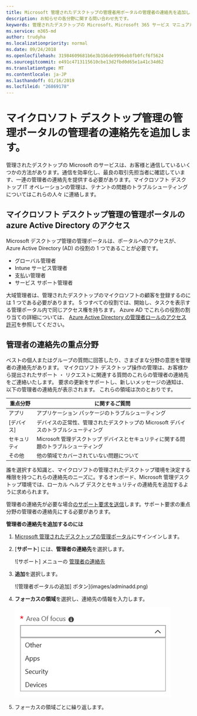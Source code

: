 ```yaml
---
title: Microsoft 管理されたデスクトップの管理者用ポータルの管理者の連絡先を追加します。
description: お知らせの各分野に関する問い合わせ先です。
keywords: 管理されたデスクトップの Microsoft、Microsoft 365 サービス マニュアル
ms.service: m365-md
author: trudyha
ms.localizationpriority: normal
ms.date: 09/24/2018
ms.openlocfilehash: 31984609681b6e3b1b6de9996eb8fb0fcf6f5624
ms.sourcegitcommit: e491c4713115610cbe13d2fbd0d65e1a41c34d62
ms.translationtype: MT
ms.contentlocale: ja-JP
ms.lasthandoff: 01/16/2019
ms.locfileid: "26869178"
---
```

# <a name="add-admin-contacts-in-microsoft-managed-desktop-admin-portal"></a>マイクロソフト デスクトップ管理の管理ポータルの管理者の連絡先を追加します。

管理されたデスクトップの Microsoft のサービスは、お客様と通信しているいくつかの方法があります。通信を効率化し、最良の取引先担当者に確認しています、一連の管理者の連絡先を提供する必要があります。マイクロソフト デスクトップ IT オペレーションの管理は、テナントの問題のトラブルシューティングについてはこれらの人々 に連絡します。 

## <a name="azure-active-directory-access-for-microsoft-managed-desktop-admin-portal"></a>マイクロソフト デスクトップ管理の管理ポータルの azure Active Directory のアクセス

Microsoft デスクトップ管理の管理ポータルは、ポータルへのアクセスが、Azure Active Directory (AD) の役割の 1 つであることが必要です。
- グローバル管理者
- Intune サービス管理者
- 支払い管理者
- サービス サポート管理者

大域管理者は、管理されたデスクトップのマイクロソフトの顧客を登録するのには 1 つである必要があります。 5 つすべての役割では、開始し、タスクを表示する管理ポータル内で同じアクセス権を持ちます。 Azure AD でこれらの役割の割り当ての詳細については、 [Azure Active Directory の管理者ロールのアクセス許可](https://docs.microsoft.com/azure/active-directory/users-groups-roles/directory-assign-admin-roles)を参照してください。 

## <a name="admin-contact-focus-areas"></a>管理者の連絡先の重点分野

ベストの個人またはグループの質問に回答したり、さまざまな分野の意思を管理者の連絡先があります。 マイクロソフト デスクトップ操作の管理は、お客様から提出されたサポート ・ リクエストに関連する質問のこれらの管理者の連絡先をご連絡いたします。 要求の更新をサポートし、新しいメッセージの通知は、以下の管理者の連絡先が表示されます。 これらの領域は次のとおりです。

重点分野 | に関するご質問
--- | ---
アプリ | アプリケーション パッケージのトラブルシューティング
[デバイス] | デバイスの正常性、管理されたデスクトップの Microsoft デバイスのトラブルシューティング
セキュリティ | Microsoft 管理デスクトップ デバイスとセキュリティに関する問題のトラブルシューティング
その他 | 他の領域でカバーされていない問題について

誰を選択する知識と、マイクロソフトの管理されたデスクトップ環境を決定する権限を持つこれらの連絡先のニーズに。するオンボード、Microsoft 管理デスクトップ環境では、ローカル ヘルプ デスクとセキュリティの連絡先を追加するように求められます。 

管理者の連絡先が必要な場合[のサポート要求を送信](../working-with-managed-desktop/support.md)します。サポート要求の重点分野の管理者の連絡先にする必要があります。 

**管理者の連絡先を追加するのには**

1.  [Microsoft 管理されたデスクトップの管理ポータル](http://aka.ms/mwaasportal)にサインインします。 

2.  [**サポート**] には、**管理者の連絡先**を選択します。 

    ![サポート] メニューの [管理者の連絡先](images/admincontacts.png)

3. **追加**を選択します。

    ![管理者ポータルの追加] ボタン](images/adminadd.png)

4.  **フォーカスの領域**を選択し、連絡先の情報を入力します。 

    ![フォーカスの領域のリスト](images/areaoffocus.png)

5. フォーカスの領域ごとに繰り返します。 

